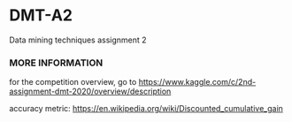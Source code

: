 # DMT-A2
Data mining techniques assignment 2

### MORE INFORMATION
for the competition overview, go to https://www.kaggle.com/c/2nd-assignment-dmt-2020/overview/description

accuracy metric: https://en.wikipedia.org/wiki/Discounted_cumulative_gain
